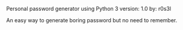 Personal password generator using Python 3
version: 1.0
by: r0s3l

An easy way to generate boring password but no need to remember.
